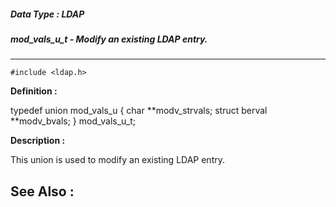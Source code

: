 ##### Data Type : LDAP
##### mod_vals_u_t - Modify an existing LDAP entry.
---
```
#include <ldap.h>
```

**Definition :**

typedef union mod_vals_u
{
	char   **modv_strvals;
	struct berval **modv_bvals;
} mod_vals_u_t;

**Description :**

This union is used to modify an existing LDAP entry.


**See Also :**
---
